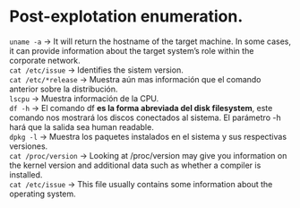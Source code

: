# Post-explotation enumeration.
`uname -a` -> It will return the hostname of the target machine. In some cases, it can provide information about the target system’s role within the corporate network.<br />
`cat /etc/issue` -> Identifies the sistem version.<br />
`cat /etc/*release` -> Muestra aún mas información que el comando anterior sobre la distribución.<br />
`lscpu` -> Muestra información de la CPU.<br />
`df -h` -> El comando df **es la forma abreviada del disk filesystem**, este comando nos mostrará los discos conectados al sistema. El parámetro -h hará que la salida sea human readable.<br />
`dpkg -l` -> Muestra los paquetes instalados en el sistema y sus respectivas versiones.<br />
`cat /proc/version` -> Looking at /proc/version may give you information on the kernel version and additional data such as whether a compiler is installed.<br />
`cat /etc/issue` -> This file usually contains some information about the operating system.<br />
